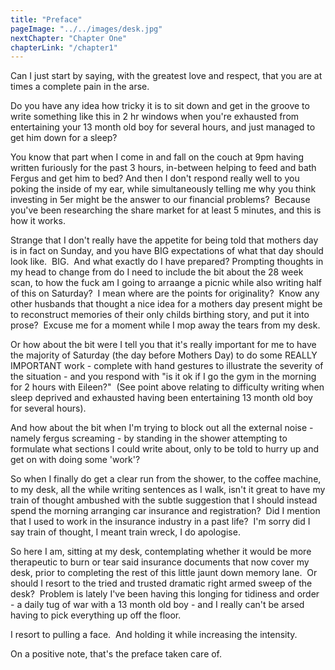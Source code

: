 ```yaml
---
title: "Preface"
pageImage: "../../images/desk.jpg"
nextChapter: "Chapter One"
chapterLink: "/chapter1"
---
```


Can I just start by saying, with the greatest love and respect, that you are at times a complete pain in the arse.

Do you have any idea how tricky it is to sit down and get in the groove to write something like this in 2 hr windows when you're exhausted from entertaining your 13 month old boy for several hours, and just managed to get him down for a sleep?

You know that part when I come in and fall on the couch at 9pm having written furiously for the past 3 hours, in-between helping to feed and bath Fergus and get him to bed? And then I don't respond really well to you poking the inside of my ear, while simultaneously telling me why you think investing in 5er might be the answer to our financial problems?  Because you've been researching the share market for at least 5 minutes, and this is how it works.

Strange that I don't really have the appetite for being told that mothers day is in fact on Sunday, and you have BIG expectations of what that day should look like.  BIG.  And what exactly do I have prepared? Prompting thoughts in my head to change from do I need to include the bit about the 28 week scan, to how the fuck am I going to arraange a picnic while also writing half of this on Saturday?  I mean where are the points for originality?  Know any other husbands that thought a nice idea for a mothers day present might be to reconstruct memories of their only childs birthing story, and put it into prose?  Excuse me for a moment while I mop away the tears from my desk.

Or how about the bit were I tell you that it's really important for me to have the majority of Saturday (the day before Mothers Day) to do some REALLY IMPORTANT work - complete with hand gestures to illustrate the severity of the situation - and you respond with "is it ok if I go the gym in the morning for 2 hours with Eileen?"  (See point above relating to difficulty writing when sleep deprived and exhausted having been entertaining 13 month old boy for several hours).

And how about the bit when I'm trying to block out all the external noise - namely fergus screaming - by standing in the shower attempting to formulate what sections I could write about, only to be told to hurry up and get on with doing some 'work'?

So when I finally do get a clear run from the shower, to the coffee machine, to my desk, all the while writing sentences as I walk, isn't it great to have my train of thought ambushed with the subtle suggestion that I should instead spend the morning arranging car insurance and registration?  Did I mention that I used to work in the insurance industry in a past life?  I'm sorry did I say train of thought, I meant train wreck, I do apologise.

So here I am, sitting at my desk, contemplating whether it would be more therapeutic to burn or tear said insurance documents that now cover my desk, prior to completing the rest of this little jaunt down memory lane.  Or should I resort to the tried and trusted dramatic right armed sweep of the desk?  Problem is lately I've been having this longing for tidiness and order - a daily tug of war with a 13 month old boy - and I really can't be arsed having to pick everything up off the floor.

I resort to pulling a face.  And holding it while increasing the intensity.

On a positive note, that's the preface taken care of.
